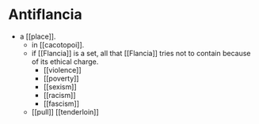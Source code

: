 # Antiflancia

- a [[place]].
  - in [[cacotopoi]].
  - if [[Flancia]] is a set, all that [[Flancia]] tries not to contain because of its ethical charge.
    - [[violence]] 
    - [[poverty]]
    - [[sexism]]
    - [[racism]]
    - [[fascism]]
  - [[pull]] [[tenderloin]]


